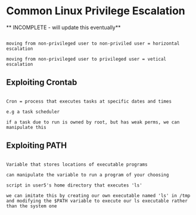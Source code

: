 # Common Linux Privilege Escalation

** INCOMPLETE - will update this eventually**

```

moving from non-privileged user to non-priviled user = horizontal escalation

moving from non-privileged user to privileged user = vetical escalation

```

## Exploiting Crontab

```

Cron = process that executes tasks at specific dates and times

e.g a task scheduler

if a task due to run is owned by root, but has weak perms, we can manipulate this

```

## Exploiting PATH 

```

Variable that stores locations of executable programs

can manipulate the variable to run a program of your choosing

script in user5's home directory that executes 'ls'

we can imitate this by creating our own executable named 'ls' in /tmp and modifying the $PATH variable to execute our ls executable rather than the system one

```
